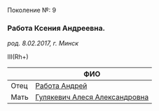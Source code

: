 Поколение №: 9

### Работа Ксения Андреевна.

_род. 8.02.2017, г. Минск_

III(Rh+)

|      | ФИО                                                                        |
|------|----------------------------------------------------------------------------|
| Отец | [Работа Андрей](/ancestors/8-Работа-Андрей)                           |
| Мать | [Гулякевич Алеся Александровна](/ancestors/8-Гулякевич-Алеся-Александровна) |
